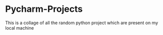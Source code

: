 # Pycharm-Projects

This is a collage of all the random python project which are present on my local machine
